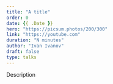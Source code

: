 ```yaml
---
title: "A title"
order: 0
date: {{ .Date }}
hero: "https://picsum.photos/200/300"
link: "https://youtube.com"
duration: "N minutes"
author: "Ivan Ivanov"
draft: false
type: talks
---
```


Description
